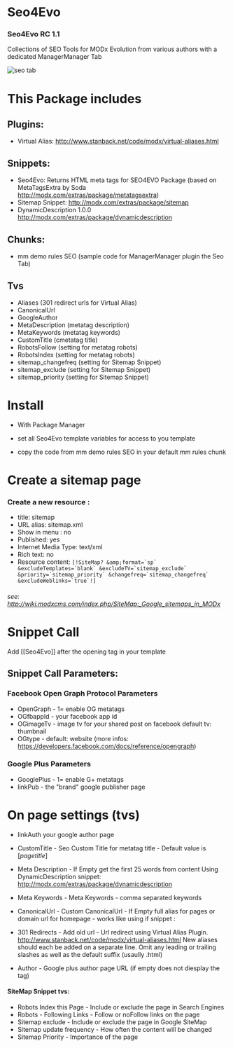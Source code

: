 Seo4Evo
=======
### Seo4Evo RC 1.1

Collections of SEO Tools for MODx Evolution from various authors with a dedicated ManagerManager Tab

![seo tab](https://raw.githubusercontent.com/Nicola1971/Seo4Evo/master/seo4evo-RC1.1.jpg)

# This Package includes   

## Plugins:
* Virtual Alias: http://www.stanback.net/code/modx/virtual-aliases.html

## Snippets:
* Seo4Evo: Returns HTML meta tags for SEO4EVO Package (based on MetaTagsExtra by Soda http://modx.com/extras/package/metatagsextra) 
* Sitemap Snippet: http://modx.com/extras/package/sitemap
* DynamicDescription 1.0.0 http://modx.com/extras/package/dynamicdescription

## Chunks:
* mm demo rules SEO (sample code for ManagerManager plugin the Seo Tab)

## Tvs

* Aliases (301 redirect urls for Virtual Alias)
* CanonicalUrl 
* GoogleAuthor
* MetaDescription (metatag description)
* MetaKeywords (metatag keywords)
* CustomTitle (cmetatag title)
* RobotsFollow (setting for metatag robots)
* RobotsIndex (setting for metatag robots)
* sitemap_changefreq (setting for Sitemap Snippet)
* sitemap_exclude (setting for Sitemap Snippet)
* sitemap_priority (setting for Sitemap Snippet)

# Install

* With Package Manager

* set all Seo4Evo template variables  for access to you template
* copy the code from mm demo rules SEO in your default mm rules chunk

# Create a sitemap page
### Create a new resource :

* title: sitemap
* URL alias: sitemap.xml
* Show in menu : no 
* Published: yes
* Internet Media Type: text/xml
* Rich text: no
* Resource content: ``````[!SiteMap? &amp;format=`sp`  &excludeTemplates=`blank` &excludeTV=`sitemap_exclude` &priority=`sitemap_priority` &changefreq=`sitemap_changefreq` &excludeWeblinks=`true`!]``````
###### see: http://wiki.modxcms.com/index.php/SiteMap:_Google_sitemaps_in_MODx


# Snippet Call
Add [[Seo4Evo]] after the opening <head> tag in your template


## Snippet Call Parameters:

### Facebook Open Graph Protocol Parameters

* OpenGraph - 1= enable OG metatags
* OGfbappId - your facebook app id
* OGimageTv - image tv for your shared post on facebook default tv: thumbnail 
* OGtype - default: website (more infos: https://developers.facebook.com/docs/reference/opengraph)

### Google Plus Parameters

* GooglePlus -  1= enable G+ metatags
* linkPub - the "brand" google publisher page


# On page settings (tvs)

* linkAuth your google author page

* CustomTitle - Seo Custom Title for metatag title - Default value is [*pagetitle*]

* Meta Description - If Empty get the first 25 words from content 
Using DynamicDescription snippet:
http://modx.com/extras/package/dynamicdescription 

* Meta Keywords - Meta Keywords - comma separated keywords

* CanonicalUrl - Custom CanonicalUrl - If Empty full alias for pages or domain url for homepage - works like using if snippet :
<link rel="canonical" href="[[if? &is=`[*id*]:is:1` &then=`[(site_url)]` &else=`[(site_url)][~[*id*]~]`]]" />

* 301 Redirects - Add old url - Url redirect using Virtual Alias Plugin.
http://www.stanback.net/code/modx/virtual-aliases.html 
New aliases should each be added on a separate line. Omit any leading or trailing slashes as well as the default suffix (usaully .html) 


* Author -  Google plus author page URL (if empty does not diesplay the tag)

#### SiteMap Snippet tvs:

* Robots Index this Page - Include or exclude the page in Search Engines
* Robots - Following Links - Follow or noFollow links on the page
* Sitemap exclude - Include or exclude the page in Google SiteMap
* Sitemap update frequency - How often the content will be changed
* Sitemap Priority - Importance of the page

 


